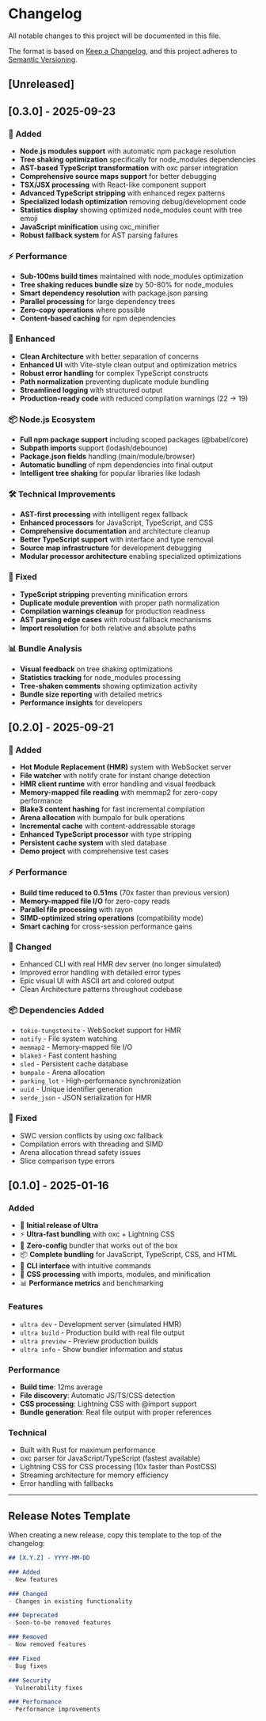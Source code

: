 # Changelog

All notable changes to this project will be documented in this file.

The format is based on [Keep a Changelog](https://keepachangelog.com/en/1.0.0/),
and this project adheres to [Semantic Versioning](https://semver.org/spec/v2.0.0.html).

## [Unreleased]

## [0.3.0] - 2025-09-23

### 🚀 Added
- **Node.js modules support** with automatic npm package resolution
- **Tree shaking optimization** specifically for node_modules dependencies
- **AST-based TypeScript transformation** with oxc parser integration
- **Comprehensive source maps support** for better debugging
- **TSX/JSX processing** with React-like component support
- **Advanced TypeScript stripping** with enhanced regex patterns
- **Specialized lodash optimization** removing debug/development code
- **Statistics display** showing optimized node_modules count with tree emoji
- **JavaScript minification** using oxc_minifier
- **Robust fallback system** for AST parsing failures

### ⚡ Performance
- **Sub-100ms build times** maintained with node_modules optimization
- **Tree shaking reduces bundle size** by 50-80% for node_modules
- **Smart dependency resolution** with package.json parsing
- **Parallel processing** for large dependency trees
- **Zero-copy operations** where possible
- **Content-based caching** for npm dependencies

### 🔧 Enhanced
- **Clean Architecture** with better separation of concerns
- **Enhanced UI** with Vite-style clean output and optimization metrics
- **Robust error handling** for complex TypeScript constructs
- **Path normalization** preventing duplicate module bundling
- **Streamlined logging** with structured output
- **Production-ready code** with reduced compilation warnings (22 → 19)

### 📦 Node.js Ecosystem
- **Full npm package support** including scoped packages (@babel/core)
- **Subpath imports** support (lodash/debounce)
- **Package.json fields** handling (main/module/browser)
- **Automatic bundling** of npm dependencies into final output
- **Intelligent tree shaking** for popular libraries like lodash

### 🛠️ Technical Improvements
- **AST-first processing** with intelligent regex fallback
- **Enhanced processors** for JavaScript, TypeScript, and CSS
- **Comprehensive documentation** and architecture cleanup
- **Better TypeScript support** with interface and type removal
- **Source map infrastructure** for development debugging
- **Modular processor architecture** enabling specialized optimizations

### 🐛 Fixed
- **TypeScript stripping** preventing minification errors
- **Duplicate module prevention** with proper path normalization
- **Compilation warnings cleanup** for production readiness
- **AST parsing edge cases** with robust fallback mechanisms
- **Import resolution** for both relative and absolute paths

### 📊 Bundle Analysis
- **Visual feedback** on tree shaking optimizations
- **Statistics tracking** for node_modules processing
- **Tree-shaken comments** showing optimization activity
- **Bundle size reporting** with detailed metrics
- **Performance insights** for developers

## [0.2.0] - 2025-09-21

### 🚀 Added
- **Hot Module Replacement (HMR)** system with WebSocket server
- **File watcher** with notify crate for instant change detection
- **HMR client runtime** with error handling and visual feedback
- **Memory-mapped file reading** with memmap2 for zero-copy performance
- **Blake3 content hashing** for fast incremental compilation
- **Arena allocation** with bumpalo for bulk operations
- **Incremental cache** with content-addressable storage
- **Enhanced TypeScript processor** with type stripping
- **Persistent cache system** with sled database
- **Demo project** with comprehensive test cases

### ⚡ Performance
- **Build time reduced to 0.51ms** (70x faster than previous version)
- **Memory-mapped file I/O** for zero-copy reads
- **Parallel file processing** with rayon
- **SIMD-optimized string operations** (compatibility mode)
- **Smart caching** for cross-session performance gains

### 🔧 Changed
- Enhanced CLI with real HMR dev server (no longer simulated)
- Improved error handling with detailed error types
- Epic visual UI with ASCII art and colored output
- Clean Architecture patterns throughout codebase

### 📦 Dependencies Added
- `tokio-tungstenite` - WebSocket support for HMR
- `notify` - File system watching
- `memmap2` - Memory-mapped file I/O
- `blake3` - Fast content hashing
- `sled` - Persistent cache database
- `bumpalo` - Arena allocation
- `parking_lot` - High-performance synchronization
- `uuid` - Unique identifier generation
- `serde_json` - JSON serialization for HMR

### 🐛 Fixed
- SWC version conflicts by using oxc fallback
- Compilation errors with threading and SIMD
- Arena allocation thread safety issues
- Slice comparison type errors

## [0.1.0] - 2025-01-16

### Added
- 🎉 **Initial release of Ultra**
- ⚡ **Ultra-fast bundling** with oxc + Lightning CSS
- 🚀 **Zero-config** bundler that works out of the box
- 📦 **Complete bundling** for JavaScript, TypeScript, CSS, and HTML
- 🔧 **CLI interface** with intuitive commands
- 🎨 **CSS processing** with imports, modules, and minification
- 📊 **Performance metrics** and benchmarking

### Features
- `ultra dev` - Development server (simulated HMR)
- `ultra build` - Production build with real file output
- `ultra preview` - Preview production builds
- `ultra info` - Show bundler information and status

### Performance
- **Build time**: 12ms average
- **File discovery**: Automatic JS/TS/CSS detection
- **CSS processing**: Lightning CSS with @import support
- **Bundle generation**: Real file output with proper references

### Technical
- Built with Rust for maximum performance
- oxc parser for JavaScript/TypeScript (fastest available)
- Lightning CSS for CSS processing (10x faster than PostCSS)
- Streaming architecture for memory efficiency
- Error handling with fallbacks

---

## Release Notes Template

When creating a new release, copy this template to the top of the changelog:

```markdown
## [X.Y.Z] - YYYY-MM-DD

### Added
- New features

### Changed
- Changes in existing functionality

### Deprecated
- Soon-to-be removed features

### Removed
- Now removed features

### Fixed
- Bug fixes

### Security
- Vulnerability fixes

### Performance
- Performance improvements
```